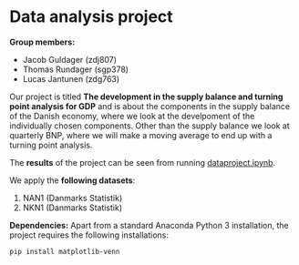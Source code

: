 # Data analysis project

**Group members:**
- Jacob Guldager (zdj807)
- Thomas Rundager (sgp378)
- Lucas Jantunen (zdg763)


Our project is titled **The development in the supply balance and turning point analysis for GDP** and is about the components in the supply balance of the Danish economy, where we look at the develpoment of the individually chosen components. Other than the supply balance we look at quarterly BNP, where we will make a moving average to end up with a turning point analysis.

The **results** of the project can be seen from running [dataproject.ipynb](dataproject.ipynb).

We apply the **following datasets**:

1. NAN1 (Danmarks Statistik) 
2. NKN1 (Danmarks Statistik)

**Dependencies:** Apart from a standard Anaconda Python 3 installation, the project requires the following installations:

``pip install matplotlib-venn``

